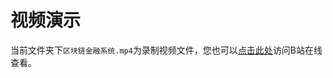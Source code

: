 # 视频演示

当前文件夹下``区块链金融系统.mp4``为录制视频文件，您也可以[点击此处](https://www.bilibili.com/video/BV145411J7xG/)访问B站在线查看。
